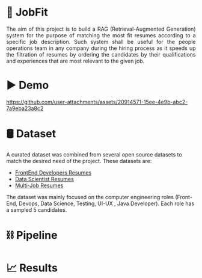 # 🎯 JobFit 
<p align="justify"> 
The aim of this project is to build a RAG (Retrieval-Augmented Generation) system for the purpose of matching the most fit resumes according to a specific job description. Such system shall be useful for the people operations team in any company during the hiring process as it speeds up the filtration of resumes by ordering the candidates by their qualifications and experiences that are most relevant to the given job. 
</p>

# ▶️ Demo
https://github.com/user-attachments/assets/20914571-15ee-4e9b-abc2-7a9eba23a8c2



# 🛢️ Dataset
A curated dataset was combined from several open source datasets to match the desired need of the project. These datasets are:
 * [FrontEnd Developers Resumes](https://huggingface.co/datasets/LithiVR/Resumes/tree/main)
 * [Data Scientist Resumes](https://www.kaggle.com/datasets/mukund23/a-perfect-fit/data)
 * [Multi-Job Resumes](https://www.kaggle.com/datasets/youssefkhalil/resumes-images-datasets/data)

The dataset was mainly focused on the computer engineering roles (Front-End, Devops, Data Science, Testing, UI-UX , Java Developer). Each role has a sampled 5 candidates.

# ⛓️ Pipeline 

# 📈 Results







